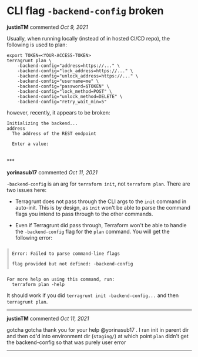 # CLI flag `-backend-config` broken

**justinTM** commented *Oct 9, 2021*

Usually, when running locally (instead of in hosted CI/CD repo), the following is used to plan:
```shell
export TOKEN=<YOUR-ACCESS-TOKEN>
terragrunt plan \
    -backend-config="address=https://..." \
    -backend-config="lock_address=https://..." \
    -backend-config="unlock_address=https://..." \
    -backend-config="username=me" \
    -backend-config="password=$TOKEN" \
    -backend-config="lock_method=POST" \
    -backend-config="unlock_method=DELETE" \
    -backend-config="retry_wait_min=5"
```

however, recently, it appears to be broken:
```console
Initializing the backend...
address
  The address of the REST endpoint

  Enter a value: 
```
<br />
***


**yorinasub17** commented *Oct 11, 2021*

`-backend-config` is an arg for `terraform init`, not `terraform plan`. There are two issues here:

- Terragrunt does not pass through the CLI args to the `init` command in auto-init. This is by design, as `init` won't be able to parse the command flags you intend to pass through to the other commands.

- Even if Terragrunt did pass through, Terraform won't be able to handle the `-backend-config` flag for the `plan` command. You will get the following error:
```
╷
│ Error: Failed to parse command-line flags
│
│ flag provided but not defined: -backend-config
╵

For more help on using this command, run:
  terraform plan -help
```

It should work if you did `terragrunt init -backend-config...` and then `terragrunt plan`.
***

**justinTM** commented *Oct 11, 2021*

gotcha gotcha thank you for your help @yorinasub17 . I ran init in parent dir and then cd'd into environment dir (`staging/`) at which point `plan` didn't get the backend-config so that was purely user error
***

